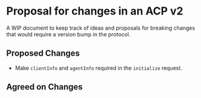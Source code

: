 # Proposal for changes in an ACP v2

A WIP document to keep track of ideas and proposals for breaking changes that would require a version bump in the protocol.

## Proposed Changes

- Make `clientInfo` and `agentInfo` required in the `initialize` request.

## Agreed on Changes
